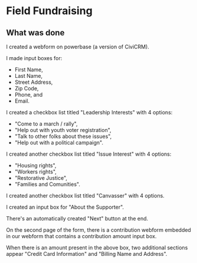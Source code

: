 # Field Fundraising

## What was done

I created a webform on powerbase (a version of CiviCRM).

I made input boxes for: 
+ First Name, 
+ Last Name, 
+ Street Address, 
+ Zip Code, 
+ Phone, and 
+ Email.

I created a checkbox list titled "Leadership Interests" with 4 options:
+ "Come to a march / rally", 
+ "Help out with youth voter registration", 
+ "Talk to other folks about these issues", 
+ "Help out with a political campaign".

I created another checkbox list titled "Issue Interest" with 4 options:
+ "Housing rights", 
+ "Workers rights", 
+ "Restorative Justice", 
+ "Families and Comunities".

I created another checkbox list titled "Canvasser" with 4 options.

I created an input box for "About the Supporter".

There's an automatically created "Next" button at the end.

On the second page of the form, there is a contribution webform embedded in our webform that contains a contribution amount input box. 

When there is an amount present in the above box, two additional sections appear "Credit Card Information" and "Billing Name and Address".
